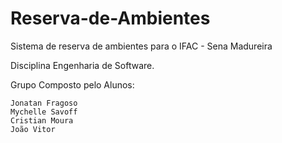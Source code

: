 # Reserva-de-Ambientes

Sistema de reserva de ambientes para o IFAC - Sena Madureira

Disciplina Engenharia de Software.

Grupo Composto pelo Alunos:

    Jonatan Fragoso
    Mychelle Savoff
    Cristian Moura
    João Vitor
